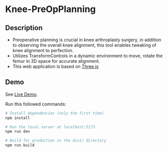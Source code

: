 # Knee-PreOpPlanning

## Description

- Preoperative planning is crucial in knee arthroplasty surgery, in addition to observing the overall knee alignment, this tool enables tweaking of knee alignment to perfection.
- Utilizes TransformControls in a dynamic environment to move, rotate the femur in 3D space for accurate alignment.
- This web application is based on [Three.js](https://threejs.org/)

## Demo

See [Live Demo](https://surgeryplanning.netlify.app/).

Run this followed commands:

```bash
# Install dependencies (only the first time)
npm install

# Run the local server at localhost:5173
npm run dev

# Build for production in the dist/ directory
npm run build
```
